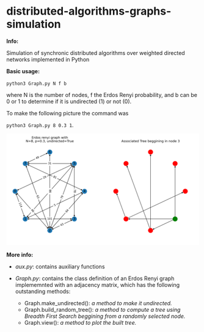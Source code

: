 # distributed-algorithms-graphs-simulation
<b>Info:</b>

Simulation of synchronic distributed algorithms over weighted directed networks implemented in Python

<b>Basic usage:</b> 

`python3 Graph.py N f b`

where N is the number of nodes, f the Erdos Renyi probability, and b can be 0 or 1 to determine if it is undirected (1) or not (0).

To make the following picture the command was 

`python3 Graph.py 8 0.3 1`.

<img src="https://github.com/GastonMazzei/distributed-algorithms-graphs-simulation/blob/main/example.png" width=800>

<b>More info:</b> 

- <i>aux.py</i>: contains auxiliary functions



- <i>Graph.py</i>: contains the class definition of an Erdos Renyi graph implememnted with an adjacency matrix, which has the following outstanding methods:
  - Graph.make_undirected(): <i>a method to make it undirected.</i>
  - Graph.build_random_tree(): <i>a method to compute a tree using Breadth First Search beggining from a randomly selected node.</i>
  - Graph.view(): <i>a method to plot the built tree.</i>
